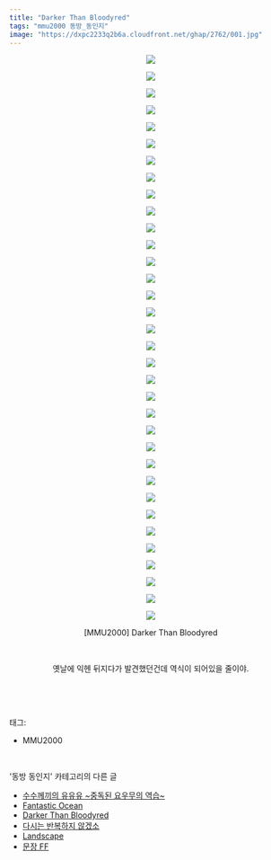 ```yaml
---
title: "Darker Than Bloodyred"
tags: "mmu2000 동방_동인지"
image: "https://dxpc2233q2b6a.cloudfront.net/ghap/2762/001.jpg"
---
```

<div class="article">
<p style="text-align: center; clear: none; float: none;"><img src="{{ site.imgserver3 }}/ghap/2762/001.jpg"/></p>
<p style="text-align: center; clear: none; float: none;"><img src="{{ site.imgserver3 }}/ghap/2762/002.jpg"/></p>
<p style="text-align: center; clear: none; float: none;"><img src="{{ site.imgserver3 }}/ghap/2762/003.jpg"/></p>
<p style="text-align: center; clear: none; float: none;"><img src="{{ site.imgserver3 }}/ghap/2762/004.jpg"/></p>
<p style="text-align: center; clear: none; float: none;"><img src="{{ site.imgserver3 }}/ghap/2762/005.jpg"/></p>
<p style="text-align: center; clear: none; float: none;"><img src="{{ site.imgserver3 }}/ghap/2762/006.jpg"/></p>
<p style="text-align: center; clear: none; float: none;"><img src="{{ site.imgserver3 }}/ghap/2762/007.jpg"/></p>
<p style="text-align: center; clear: none; float: none;"><img src="{{ site.imgserver3 }}/ghap/2762/008.jpg"/></p>
<p style="text-align: center; clear: none; float: none;"><img src="{{ site.imgserver3 }}/ghap/2762/009.jpg"/></p>
<p style="text-align: center; clear: none; float: none;"><img src="{{ site.imgserver3 }}/ghap/2762/010.jpg"/></p>
<p style="text-align: center; clear: none; float: none;"><img src="{{ site.imgserver3 }}/ghap/2762/011.jpg"/></p>
<p style="text-align: center; clear: none; float: none;"><img src="{{ site.imgserver3 }}/ghap/2762/012.jpg"/></p>
<p style="text-align: center; clear: none; float: none;"><img src="{{ site.imgserver3 }}/ghap/2762/013.jpg"/></p>
<p style="text-align: center; clear: none; float: none;"><img src="{{ site.imgserver3 }}/ghap/2762/014.jpg"/></p>
<p style="text-align: center; clear: none; float: none;"><img src="{{ site.imgserver3 }}/ghap/2762/015.jpg"/></p>
<p style="text-align: center; clear: none; float: none;"><img src="{{ site.imgserver3 }}/ghap/2762/016.jpg"/></p>
<p style="text-align: center; clear: none; float: none;"><img src="{{ site.imgserver3 }}/ghap/2762/017.jpg"/></p>
<p style="text-align: center; clear: none; float: none;"><img src="{{ site.imgserver3 }}/ghap/2762/018.jpg"/></p>
<p style="text-align: center; clear: none; float: none;"><img src="{{ site.imgserver3 }}/ghap/2762/019.jpg"/></p>
<p style="text-align: center; clear: none; float: none;"><img src="{{ site.imgserver3 }}/ghap/2762/020.jpg"/></p>
<p style="text-align: center; clear: none; float: none;"><img src="{{ site.imgserver3 }}/ghap/2762/021.jpg"/></p>
<p style="text-align: center; clear: none; float: none;"><img src="{{ site.imgserver3 }}/ghap/2762/022.jpg"/></p>
<p style="text-align: center; clear: none; float: none;"><img src="{{ site.imgserver3 }}/ghap/2762/023.jpg"/></p>
<p style="text-align: center; clear: none; float: none;"><img src="{{ site.imgserver3 }}/ghap/2762/024.jpg"/></p>
<p style="text-align: center; clear: none; float: none;"><img src="{{ site.imgserver3 }}/ghap/2762/025.jpg"/></p>
<p style="text-align: center; clear: none; float: none;"><img src="{{ site.imgserver3 }}/ghap/2762/026.jpg"/></p>
<p style="text-align: center; clear: none; float: none;"><img src="{{ site.imgserver3 }}/ghap/2762/027.jpg"/></p>
<p style="text-align: center; clear: none; float: none;"><img src="{{ site.imgserver3 }}/ghap/2762/028.jpg"/></p>
<p style="text-align: center; clear: none; float: none;"><img src="{{ site.imgserver3 }}/ghap/2762/029.jpg"/></p>
<p style="text-align: center; clear: none; float: none;"><img src="{{ site.imgserver3 }}/ghap/2762/030.jpg"/></p>
<p style="text-align: center; clear: none; float: none;"><img src="{{ site.imgserver3 }}/ghap/2762/031.jpg"/></p>
<p style="text-align: center; clear: none; float: none;"><img src="{{ site.imgserver3 }}/ghap/2762/032.jpg"/></p>
<p style="text-align: center; clear: none; float: none;"><img src="{{ site.imgserver3 }}/ghap/2762/033.jpg"/></p>
<p style="text-align: center; clear: none; float: none;"><img src="{{ site.imgserver3 }}/ghap/2762/034.jpg"/></p>
<p style="text-align: center; clear: none; float: none;">[MMU2000] Darker Than Bloodyred</p>
<p style="text-align: center; clear: none; float: none;"><br/></p>
<p style="text-align: center; clear: none; float: none;">옛날에 익헨 뒤지다가 발견했던건데 역식이 되어있을 줄이야.</p>
<p><br/></p>
</div><br/>
<div class="tagTrail">
<p>태그: </p>
<ul>
<li>MMU2000</li>
</ul>
</div><br/>
<div class="another">
<p>'동방 동인지' 카테고리의 다른 글</p>
<ul>
<li><a href="/ghap_2764">수수께끼의 유유유 ~중독된 요우무의 역습~</a></li>
<li><a href="/ghap_2763">Fantastic Ocean</a></li>
<li><a href="/ghap_2762">Darker Than Bloodyred</a></li>
<li><a href="/ghap_2761">다시는 반복하지 않겠소</a></li>
<li><a href="/ghap_2760">Landscape</a></li>
<li><a href="/ghap_2759">문장 FF</a></li>
</ul>
</div><br/>
<div class="cb_module cb_fluid">
<div class="cb_wrt cb_profile">
</div><!-- commentList close -->
</div><br/>
